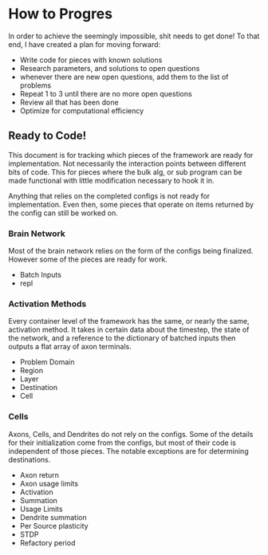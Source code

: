 # How to Progres

In order to achieve the seemingly impossible, shit needs to get done! To that end, I have created a plan for moving forward:

- Write code for pieces with known solutions
- Research parameters, and solutions to open questions
- whenever there are new open questions, add them to the list of problems
- Repeat 1 to 3 until there are no more open questions
- Review all that has been done
- Optimize for computational efficiency

## Ready to Code!

This document is for tracking which pieces of the framework are ready for implementation. Not necessarily the interaction points between different bits of code. This for pieces where the bulk alg, or sub program can be made functional with little modification necessary to hook it in.

Anything that relies on the completed configs is not ready for implementation. Even then, some pieces that operate on items returned by the config can still be worked on.

### Brain Network

Most of the brain network relies on the form of the configs being finalized. However some of the pieces are ready for work.

- Batch Inputs
- repl

### Activation Methods

Every container level of the framework has the same, or nearly the same, activation method. It takes in certain data about the timestep, the state of the network, and a reference to the dictionary of batched inputs then outputs a flat array of axon terminals.

- Problem Domain
- Region
- Layer
- Destination
- Cell

### Cells

Axons, Cells, and Dendrites do not rely on the configs. Some of the details for their initialization come from the configs, but most of their code is independent of those pieces. The notable exceptions are for determining destinations.

- Axon return
- Axon usage limits
- Activation
- Summation
- Usage Limits
- Dendrite summation
- Per Source plasticity
- STDP
- Refactory period